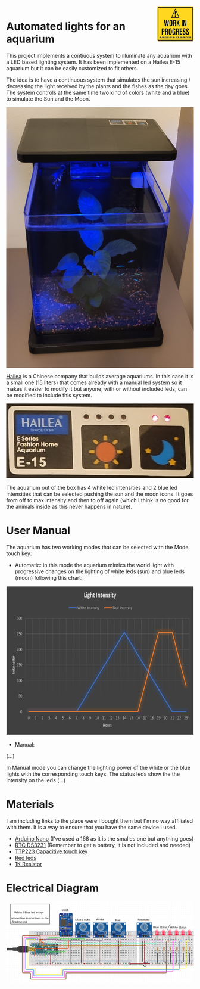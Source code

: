 <img src="./images/wip.jpg" alt="Work in progress" width="100" height="100" align="right" />

# Automated lights for an aquarium 
This project implements a contiuous system to illuminate any aquarium with a LED based lighting system. It has been implemented on a Hailea E-15 aquarium but it can be easily customized to fit others.

The idea is to have a continuous system that simulates the sun increasing / decreasing the light received by the plants and the fishes as the day goes. The system controls at the same time two kind of colors (white and a blue) to simulate the Sun and the Moon.

<p align="center">
	<img src="./images/front_view.jpg" alt="Front view of the automated Hailea E-15" width=" 700" height="700" align="center"/>
</p>

[Hailea](http://hailea.com/e-hailea/index.htm) is a Chinese company that builds average aquariums. In this case it is a small one (15 liters) that comes already with a manual led system so it makes it easier to modify it but anyone,  with or without included leds, can be modified to include this system.
<p align="center">
	<img src="./images/brand_and_model.jpg" height="200" >
</p>

The aquarium out of the box has 4 white led intensities and 2 blue led intensities that can be selected pushing the sun and the moon icons. It goes from off to max intensity and then to off again (which I think is no good for the animals inside as this never happens in nature).

# User Manual

The aquarium has two working modes that can be selected with the Mode touch key:

* Automatic: in this mode the aquarium mimics the world light with progressive changes on the lighting of white leds (sun) and blue leds (moon) following this chart:

<p align="center">
	<img src="./images/light_chart.png" alt="Ligth Chart" height="400">
</p>

* Manual:




(...)

In Manual mode you can change the lighting power of the white or the blue lights with the corresponding touch keys. The status leds show the the intensity on the leds (...)

# Materials

I am including links to the place were I bought them but I'm no way affiliated with them. It is a way to ensure that you have the same device I used.

* [Arduino Nano](https://www.aliexpress.com/item/32845416583.html?spm=a2g0s.9042311.0.0.48ec4c4dxoacGG) (I've used a 168 as it is the smalles one but anything goes)
* [RTC DS3231](https://www.aliexpress.com/item/32889773722.html?spm=a2g0s.9042311.0.0.27424c4dvry968) (Remember to get a battery, it is not included and needed)
* [TTP223 Capacitive touch key](https://www.aliexpress.com/item/32815466969.html?spm=a2g0s.9042311.0.0.27424c4dvkudii)
* [Red leds](https://www.aliexpress.com/item/32862878599.html?spm=2114.12010612.8148356.1.116019a6mAhl0N)
* [1K Resistor](https://www.aliexpress.com/item/33029770547.html?spm=a2g0s.9042311.0.0.27424c4dvkudii)

# Electrical Diagram

![Diagram](./images/application_diagram.png)

